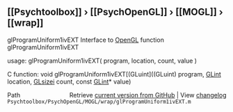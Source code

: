 ## [[Psychtoolbox]] &#8250; [[PsychOpenGL]] &#8250; [[MOGL]] &#8250; [[wrap]]

glProgramUniform1ivEXT  Interface to [OpenGL](OpenGL) function glProgramUniform1ivEXT  
  
usage:  glProgramUniform1ivEXT( program, location, count, value )  
  
C function:  void glProgramUniform1ivEXT[(GLuint]((GLuint) program, [GLint](GLint) location, [GLsizei](GLsizei) count, const [GLint](GLint)\* value)  




<div class="code_header" style="text-align:right;">
  <span style="float:left;">Path&nbsp;&nbsp;</span> <span class="counter">Retrieve <a href=
  "https://raw.github.com/Psychtoolbox-3/Psychtoolbox-3/beta/Psychtoolbox/PsychOpenGL/MOGL/wrap/glProgramUniform1ivEXT.m">current version from GitHub</a> | View <a href=
  "https://github.com/Psychtoolbox-3/Psychtoolbox-3/commits/beta/Psychtoolbox/PsychOpenGL/MOGL/wrap/glProgramUniform1ivEXT.m">changelog</a></span>
</div>
<div class="code">
  <code>Psychtoolbox/PsychOpenGL/MOGL/wrap/glProgramUniform1ivEXT.m</code>
</div>

